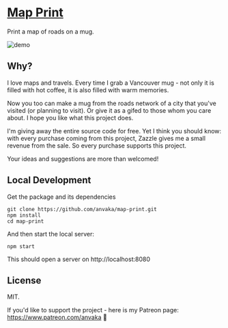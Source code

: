 # [Map Print](https://anvaka.github.io/map-print/)

Print a map of roads on a mug.

![demo](https://i.imgur.com/lXBMVxV.gif)

## Why?

I love maps and travels. Every time I grab a Vancouver mug - not only it is filled with hot coffee,
it is also filled with warm memories. 

Now you too can make a mug from the roads network of a city that you've visited (or planning to visit).
Or give it as a gifed to those whom you care about. I hope you like what this project does.

I'm giving away the entire source code for free. Yet I think you should know: with every purchase 
coming from this project, Zazzle gives me a small revenue from the sale. 
So every purchase supports this project.

Your ideas and suggestions are more than welcomed!

## Local Development

Get the package and its dependencies

```
git clone https://github.com/anvaka/map-print.git
npm install
cd map-print
```

And then start the local server:

```
npm start
```

This should open a server on http://localhost:8080

## License

MIT. 

If you'd like to support the project - here is my Patreon page: https://www.patreon.com/anvaka 🧙
